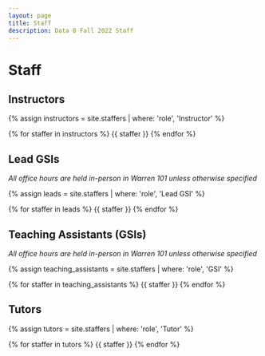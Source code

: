 ```yaml
---
layout: page
title: Staff
description: Data 8 Fall 2022 Staff
---
```


# Staff

## Instructors

{% assign instructors = site.staffers | where: 'role', 'Instructor' %}
<div class="role flex">
{% for staffer in instructors %}
{{ staffer }}
{% endfor %}
</div>

## Lead GSIs
_All office hours are held in-person in Warren 101 unless otherwise specified_

{% assign leads = site.staffers | where: 'role', 'Lead GSI' %}
<div class="role flex">
{% for staffer in leads %}
{{ staffer }}
{% endfor %}
</div>

## Teaching Assistants (GSIs)
_All office hours are held in-person in Warren 101 unless otherwise specified_

{% assign teaching_assistants = site.staffers | where: 'role', 'GSI' %}
<div class="role flex">
{% for staffer in teaching_assistants %}
{{ staffer }}
{% endfor %}
</div>

## Tutors

{% assign tutors = site.staffers | where: 'role', 'Tutor' %}
<div class="role flex">
{% for staffer in tutors %}
{{ staffer }}
{% endfor %}
</div>

<script src="assets/darkmode.js"></script>
<script>
  window.addEventListener("DOMContentLoaded", (event) => {
    onLoad();
});
</script>